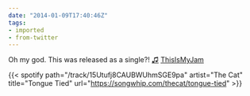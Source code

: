 ```yaml
---
date: "2014-01-09T17:40:46Z"
tags:
- imported
- from-twitter
---
```

Oh my god. This was released as a single?\! [♫](https://t.thisismyjam.com/jphastings/_7j97st2) [ThisIsMyJam](/tags/thisismyjam)

{{< spotify path="/track/15Utufj8CAUBWUhmSGE9pa" artist="The Cat" title="Tongue Tied" url="https://songwhip.com/thecat/tongue-tied" >}}

